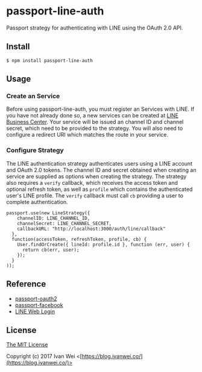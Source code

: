 # passport-line-auth

Passport strategy for authenticating with LINE using the OAuth 2.0 API.

## Install

```
$ npm install passport-line-auth
```

## Usage

### Create an Service

Before using passport-line-auth, you must register an Services with LINE. If you have not already done so, a new services can be created at [LINE Business Center](https://business.line.me/zh-hant/). Your service will be issued an channel ID and channel secret, which need to be provided to the strategy. You will also need to configure a redirect URI which matches the route in your service.

### Configure Strategy

The LINE authentication strategy authenticates users using a LINE account and OAuth 2.0 tokens. The channel ID and secret obtained when creating an service are supplied as options when creating the strategy. The strategy also requires a `verify` callback, which receives the access token and optional refresh token, as well as `profile` which contains the authenticated user's LINE profile. The `verify` callback must call `cb` providing a user to complete authentication.

```
passport.use(new LineStrategy({
    channelID: LINE_CHANNEL_ID,
    channelSecret: LINE_CHANNEL_SECRET,
    callbackURL: "http://localhost:3000/auth/line/callback"
  },
  function(accessToken, refreshToken, profile, cb) {
    User.findOrCreate({ lineId: profile.id }, function (err, user) {
      return cb(err, user);
    });
  }
));
```

## Reference

- [passport-oauth2](https://github.com/jaredhanson/passport-oauth2)
- [passport-facebook](https://github.com/jaredhanson/passport-facebook)
- [LINE Web Login](https://developers.line.me/web-api/integrating-web-login-v2)

## License

[The MIT License](https://raw.githubusercontent.com/ivanwei/passport-line-auth/master/LICENSE)

Copyright (c) 2017 Ivan Wei <[https://blog.ivanwei.co/](https://blog.ivanwei.co/)>
